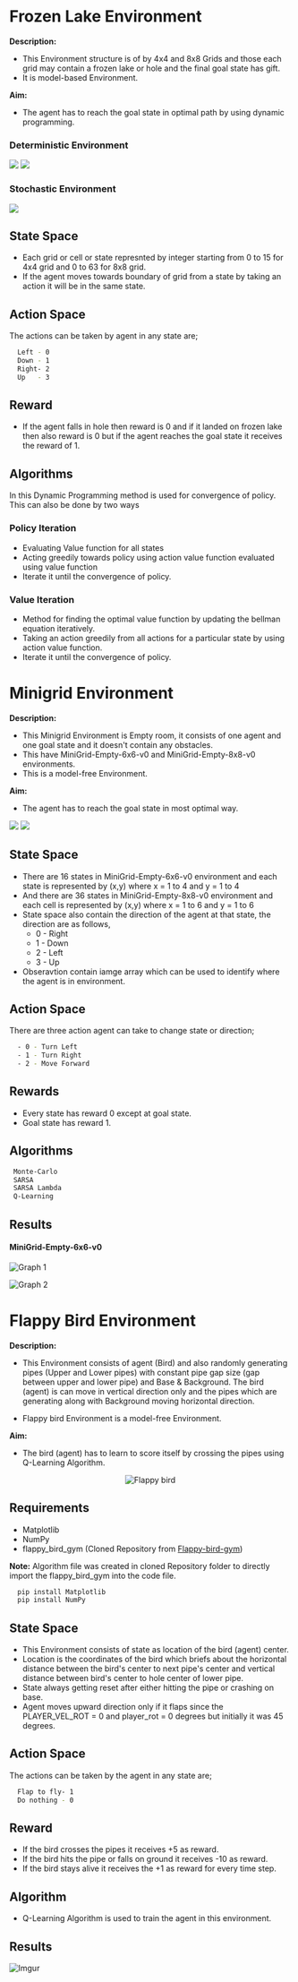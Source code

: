 
# Frozen Lake Environment

**Description:**

* This Environment structure is of by 4x4 and 8x8 Grids and those each grid may contain a frozen lake or hole and the final goal state has gift.
* It is model-based Environment.

**Aim:**
* The agent has to reach the goal state in optimal path by using dynamic programming.


### Deterministic Environment

![](https://i.imgur.com/RlJjiZM.gif) ![](https://i.imgur.com/1dpekVN.gif)

### Stochastic Environment

![](https://i.imgur.com/9dF44vt.gif)


## State Space
* Each grid or cell or state represnted by integer starting from 0 to 15 for 4x4 grid and 0 to 63 for 8x8 grid.
* If the agent moves towards boundary of grid from a state by taking an action it will be in the same state.

## Action Space

The actions can be taken by agent in any state are;

```bash
  Left - 0
  Down - 1
  Right- 2
  Up   - 3
```

## Reward
* If the agent falls in hole then reward is 0 and if it landed on frozen lake then also reward is 0 but if the agent reaches the goal state it receives the reward of 1.

## Algorithms
In this Dynamic Programming method is used for convergence of policy.
This can also be done by two ways
### Policy Iteration
  - Evaluating Value function for all states
  - Acting greedily towards policy using action value function evaluated using value function
  - Iterate it until the convergence of policy.
### Value Iteration
  - Method for finding the optimal value function by updating the bellman equation iteratively.
  - Taking an action greedily from all actions for a particular state by using action value function.
  - Iterate it until the convergence of policy.

# Minigrid Environment

**Description:**

* This Minigrid Environment is Empty room, it consists of one agent and one goal state and it doesn't contain any obstacles.
*  This have MiniGrid-Empty-6x6-v0 and MiniGrid-Empty-8x8-v0 environments.
* This is a model-free Environment.

**Aim:**

* The agent has to reach the goal state in most optimal way.

![](https://i.imgur.com/4lCwL8g.gif) ![](https://i.imgur.com/tIZ0FNG.gif)

## State Space

- There are 16 states in MiniGrid-Empty-6x6-v0 environment and each state is represented by (x,y) where x = 1 to 4 and y = 1 to 4 
- And there are 36 states in MiniGrid-Empty-8x8-v0 environment and each cell is represented by (x,y) where x = 1 to 6 and y = 1 to 6
- State space also contain the direction of the agent at that state, the direction are as follows,
  	- 0 - Right 
  	- 1 - Down
  	- 2 - Left
  	- 3 - Up
- Obseravtion contain iamge array which can be used to identify where the agent is in environment.


## Action Space

There are three action agent can take to change state or direction;

```bash
  - 0 - Turn Left
  - 1 - Turn Right
  - 2 - Move Forward

```

## Rewards

* Every state has reward 0 except at goal state.
* Goal state has reward 1.

## Algorithms
```bash
 Monte-Carlo
 SARSA
 SARSA Lambda
 Q-Learning
```
## Results
#### MiniGrid-Empty-6x6-v0
![Graph 1](https://i.imgur.com/cISSqmA.png)

![Graph 2](https://i.imgur.com/TbHxtFL.png)
# Flappy Bird Environment

**Description:**

* This Environment consists of agent (Bird) and also randomly generating pipes (Upper and Lower pipes) with constant pipe gap size (gap between upper and lower pipe) and Base & Background. The bird (agent) is can move in vertical direction only and the pipes which are generating along with Background moving horizontal direction.

* Flappy bird Environment is a model-free Environment.

**Aim:**
* The bird (agent) has to learn to score itself by crossing the pipes using Q-Learning Algorithm.

<p align = "center">
    <img src = "https://i.imgur.com/ZgW3wYP.gif" alt = "Flappy bird">
</p>

## Requirements
* Matplotlib
* NumPy
* flappy_bird_gym (Cloned Repository from [Flappy-bird-gym](https://github.com/Talendar/flappy-bird-gym))

**Note:** Algorithm file was created in cloned Repository folder to directly import the flappy_bird_gym into the code file.

```bash
  pip install Matplotlib
  pip install NumPy
```
    
## State Space

* This Environment consists of state as location of the bird (agent) center.
* Location is the coordinates of the bird which briefs about the horizontal distance between the bird's center to next pipe's center and vertical distance between bird's center to hole center of lower pipe.
* State always getting reset after either hitting the pipe or crashing on base.
* Agent moves upward direction only if it flaps since the PLAYER_VEL_ROT = 0 and player_rot = 0 degrees but initially it was 45 degrees.

## Action Space

The actions can be taken by the agent in any state are;

```bash
  Flap to fly- 1
  Do nothing - 0
```
## Reward 

* If the bird crosses the pipes it receives +5 as reward.
* If the bird hits the pipe or falls on ground it receives -10 as reward.
* If the bird stays alive it receives the +1 as reward for every time step.

## Algorithm

* Q-Learning Algorithm is used to train the agent in this environment.

## Results

![Imgur](https://i.imgur.com/BE1O5Wa.png)
